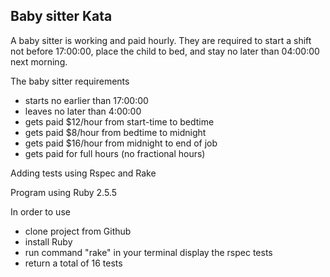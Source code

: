 ## Baby sitter Kata

A baby sitter is working and paid hourly.
They are required to start a shift not before 17:00:00, place the child to bed, and stay no later than 04:00:00 next morning.

The baby sitter requirements
- starts no earlier than 17:00:00
- leaves no later than 4:00:00
- gets paid $12/hour from start-time to bedtime
- gets paid $8/hour from bedtime to midnight
- gets paid $16/hour from midnight to end of job
- gets paid for full hours (no fractional hours)

Adding tests using Rspec and Rake

Program using Ruby 2.5.5

In order to use
- clone project from Github
- install Ruby
- run command "rake" in your terminal display the rspec tests
- return a total of 16 tests
